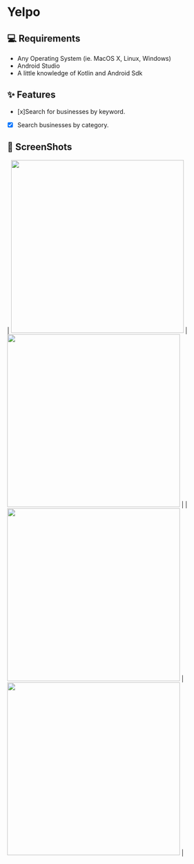 # Yelpo


## 💻 Requirements

- Any Operating System (ie. MacOS X, Linux, Windows)
- Android Studio
- A little knowledge of Kotlin and Android Sdk

## ✨ Features
- [x]Search for businesses by keyword.
- [x] Search businesses by category.

## 📸 ScreenShots

| <img src="assets/shimmer_loading.png" width="400">  | <img src="assets/home_page.png" width="400">  |
| <img src="assets/search_found.png" width="400">  | <img src="assets/search_not_found.png" width="400">  |

